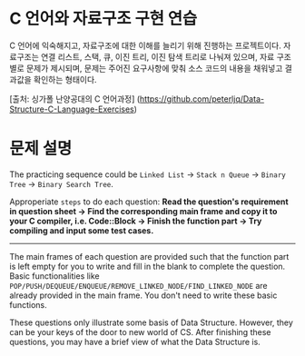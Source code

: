 # C 언어와 자료구조 구현 연습
C 언어에 익숙해지고, 자료구조에 대한 이해를 늘리기 위해 진행하는 프로젝트이다.
자료구조는 연결 리스트, 스택, 큐, 이진 트리, 이진 탐색 트리로 나눠져 있으며, 자료 구조별로 문제가 제시되며, 문제는 주어진 요구사항에 맞춰 소스 코드의 내용을 채워넣고 결과값을 확인하는 형태이다.

[출처: 싱가폴 난양공대의 C 언어과정] (https://github.com/peterljq/Data-Structure-C-Language-Exercises)

# 문제 설명
The practicing sequence could be `Linked List` -> `Stack n Queue` -> `Binary Tree` -> `Binary Search Tree`.

Approperiate `steps` to do each question: **Read the question's requirement in question sheet -> Find the corresponding main frame and copy it to your C compiler, i.e. Code::Block -> Finish the function part -> Try compiling and input some test cases.**
***

The main frames of each question are provided such that the function part is left empty for you to write and fill in the blank to complete the question. Basic functionalities like `POP/PUSH/DEQUEUE/ENQUEUE/REMOVE_LINKED_NODE/FIND_LINKED_NODE` are already provided in the main frame. You don't need to write these basic functions.

These questions only illustrate some basis of Data Structure. However, they can be your keys of the door to new world of CS. After finishing these questions, you may have a brief view of what the Data Structure is.